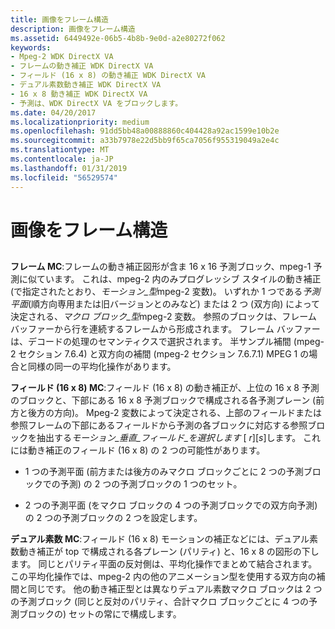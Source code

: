 ```yaml
---
title: 画像をフレーム構造
description: 画像をフレーム構造
ms.assetid: 6449492e-06b5-4b8b-9e0d-a2e80272f062
keywords:
- Mpeg-2 WDK DirectX VA
- フレームの動き補正 WDK DirectX VA
- フィールド (16 x 8) の動き補正 WDK DirectX VA
- デュアル素数動き補正 WDK DirectX VA
- 16 x 8 動き補正 WDK DirectX VA
- 予測は、WDK DirectX VA をブロックします。
ms.date: 04/20/2017
ms.localizationpriority: medium
ms.openlocfilehash: 91dd5bb48a00888860c404428a92ac1599e10b2e
ms.sourcegitcommit: a33b7978e22d5bb9f65ca7056f955319049a2e4c
ms.translationtype: MT
ms.contentlocale: ja-JP
ms.lasthandoff: 01/31/2019
ms.locfileid: "56529574"
---
```

# <a name="frame-structured-pictures"></a>画像をフレーム構造


## <span id="ddk_frame_structured_pictures_gg"></span><span id="DDK_FRAME_STRUCTURED_PICTURES_GG"></span>


**フレーム MC**:フレームの動き補正図形が含ま 16 x 16 予測ブロック、mpeg-1 予測に似ています。 これは、mpeg-2 内のみプログレッシブ スタイルの動き補正 (で指定されたとおり、*モーション\_型*mpeg-2 変数)。 いずれか 1 つである*予測平面*(順方向専用または旧バージョンとのみなど) または 2 つ (双方向) によって決定される、*マクロ ブロック\_型*mpeg-2 変数。 参照のブロックは、フレーム バッファーから行を連続するフレームから形成されます。 フレーム バッファーは、デコードの処理のセマンティクスで選択されます。 半サンプル補間 (mpeg-2 セクション 7.6.4) と双方向の補間 (mpeg-2 セクション 7.6.7.1) MPEG 1 の場合と同様の同一の平均化操作があります。

**フィールド (16 x 8) MC**:フィールド (16 x 8) の動き補正が、上位の 16 x 8 予測のブロックと、下部にある 16 x 8 予測ブロックで構成される各予測プレーン (前方と後方の方向)。 Mpeg-2 変数によって決定される、上部のフィールドまたは参照フレームの下部にあるフィールドから予測の各ブロックに対応する参照ブロックを抽出する*モーション\_垂直\_フィールド\_を選択します* \[ *r*\]\[*s*\]します。 これには動き補正のフィールド (16 x 8) の 2 つの可能性があります。

-   1 つの予測平面 (前方または後方のみマクロ ブロックごとに 2 つの予測ブロックでの予測) の 2 つの予測ブロックの 1 つのセット。

-   2 つの予測平面 (をマクロ ブロックの 4 つの予測ブロックでの双方向予測) の 2 つの予測ブロックの 2 つを設定します。

**デュアル素数 MC**:フィールド (16 x 8) モーションの補正などには、デュアル素数動き補正が top で構成される各プレーン (パリティ) と、16 x 8 の図形の下します。 同じとパリティ平面の反対側は、平均化操作でまとめて結合されます。 この平均化操作では、mpeg-2 内の他のアニメーション型を使用する双方向の補間と同じです。 他の動き補正型とは異なりデュアル素数マクロ ブロックは 2 つの予測ブロック (同じと反対のパリティ、合計マクロ ブロックごとに 4 つの予測ブロックの) セットの常にで構成します。

 

 





